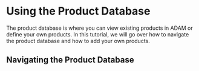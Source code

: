 <h1>Using the Product Database</h1>

<p>
    The product database is where you can view existing products in ADAM or define your own products. In this tutorial, we will go over how to navigate the product database and how to add your own products. 
</p>

<h2>Navigating the Product Database</h2>

<!--
    TODO: ADD INFO ABOUT PROD DATABASE 

    Things to Add: 
    -how to navigate the product database page
    -show examples of product entry in database
    -explain what each section of the product means 
    -explain how to add a new product to the database
-->
